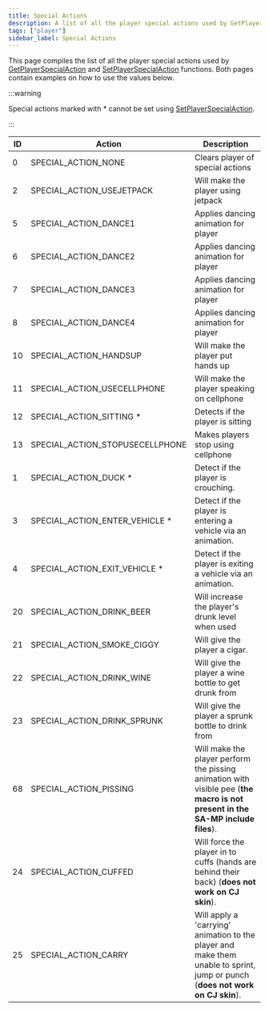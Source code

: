 ```yaml
---
title: Special Actions
description: A list of all the player special actions used by GetPlayerSpecialAction and SetPlayerSpecialAction functions.
tags: ["player"]
sidebar_label: Special Actions
---
```


This page compiles the list of all the player special actions used by [GetPlayerSpecialAction](../functions/GetPlayerSpecialAction) and [SetPlayerSpecialAction](../functions/SetPlayerSpecialAction) functions. Both pages contain examples on how to use the values below.

:::warning

Special actions marked with \* cannot be set using [SetPlayerSpecialAction](../functions/SetPlayerSpecialAction).

:::

| ID  | Action                          | Description                                                                                                                    |
| --- | ------------------------------- | ------------------------------------------------------------------------------------------------------------------------------ |
| 0   | SPECIAL_ACTION_NONE             | Clears player of special actions                                                                                               |
| 2   | SPECIAL_ACTION_USEJETPACK       | Will make the player using jetpack                                                                                             |
| 5   | SPECIAL_ACTION_DANCE1           | Applies dancing animation for player                                                                                           |
| 6   | SPECIAL_ACTION_DANCE2           | Applies dancing animation for player                                                                                           |
| 7   | SPECIAL_ACTION_DANCE3           | Applies dancing animation for player                                                                                           |
| 8   | SPECIAL_ACTION_DANCE4           | Applies dancing animation for player                                                                                           |
| 10  | SPECIAL_ACTION_HANDSUP          | Will make the player put hands up                                                                                              |
| 11  | SPECIAL_ACTION_USECELLPHONE     | Will make the player speaking on cellphone                                                                                     |
| 12  | SPECIAL_ACTION_SITTING \*       | Detects if the player is sitting                                                                                               |
| 13  | SPECIAL_ACTION_STOPUSECELLPHONE | Makes players stop using cellphone                                                                                             |
| 1   | SPECIAL_ACTION_DUCK \*          | Detect if the player is crouching.                                                                                             |
| 3   | SPECIAL_ACTION_ENTER_VEHICLE \* | Detect if the player is entering a vehicle via an animation.                                                                   |
| 4   | SPECIAL_ACTION_EXIT_VEHICLE \*  | Detect if the player is exiting a vehicle via an animation.                                                                    |
| 20  | SPECIAL_ACTION_DRINK_BEER       | Will increase the player's drunk level when used                                                                               |
| 21  | SPECIAL_ACTION_SMOKE_CIGGY      | Will give the player a cigar.                                                                                                  |
| 22  | SPECIAL_ACTION_DRINK_WINE       | Will give the player a wine bottle to get drunk from                                                                           |
| 23  | SPECIAL_ACTION_DRINK_SPRUNK     | Will give the player a sprunk bottle to drink from                                                                             |
| 68  | SPECIAL_ACTION_PISSING          | Will make the player perform the pissing animation with visible pee (**the macro is not present in the SA-MP include files**). |
| 24  | SPECIAL_ACTION_CUFFED           | Will force the player in to cuffs (hands are behind their back) (**does not work on CJ skin**).                                |
| 25  | SPECIAL_ACTION_CARRY            | Will apply a 'carrying' animation to the player and make them unable to sprint, jump or punch (**does not work on CJ skin**).  |
